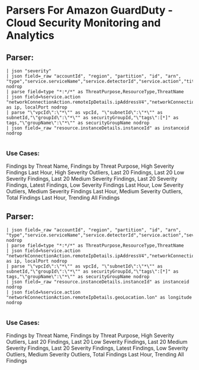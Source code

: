 # Parsers For Amazon GuardDuty - Cloud Security Monitoring and Analytics

## Parser:
```
| json "severity"
| json field=_raw "accountId", "region", "partition", "id", "arn", "type","service.serviceName","service.detectorId","service.action","title","description" nodrop
| parse field=type "*:*/*" as ThreatPurpose,ResourceType,ThreatName
| json field=%service.action "networkConnectionAction.remoteIpDetails.ipAddressV4","networkConnectionAction.localPortDetails.port" as ip, localPort nodrop
| parse "\"vpcId\":\"*\"" as vpcId, "\"subnetId\":\"*\"" as subnetId,"\"groupId\":\"*\"" as securityGroupId,"\"tags\":[*]" as tags,"\"groupName\":\"*\"" as securityGroupName nodrop
| json field=_raw "resource.instanceDetails.instanceId" as instanceid nodrop
 
```
### Use Cases:
Findings by Threat Name, Findings by Threat Purpose, High Severity Findings Last Hour, High Severity Outliers, Last 20 Findings, Last 20 Low Severity Findings, Last 20 Medium Severity Findings, Last 20 Severity Findings, Latest Findings, Low Severity Findings Last Hour, Low Severity Outliers, Medium Severity Findings Last Hour, Medium Severity Outliers, Total Findings Last Hour, Trending All Findings



## Parser:
```
| json field=_raw "accountId", "region", "partition", "id", "arn", "type","service.serviceName","service.detectorId","service.action","severity","title","description" nodrop
| parse field=type "*:*/*" as ThreatPurpose,ResourceType,ThreatName
| json field=%service.action "networkConnectionAction.remoteIpDetails.ipAddressV4","networkConnectionAction.localPortDetails.port" as ip, localPort nodrop
| parse "\"vpcId\":\"*\"" as vpcId, "\"subnetId\":\"*\"" as subnetId,"\"groupId\":\"*\"" as securityGroupId,"\"tags\":[*]" as tags,"\"groupName\":\"*\"" as securityGroupName nodrop
| json field=_raw "resource.instanceDetails.instanceId" as instanceid nodrop
| json field=%service.action "networkConnectionAction.remoteIpDetails.geoLocation.lon" as longitude nodrop
 
```
### Use Cases:
Findings by Threat Name, Findings by Threat Purpose, High Severity Outliers, Last 20 Findings, Last 20 Low Severity Findings, Last 20 Medium Severity Findings, Last 20 Severity Findings, Latest Findings, Low Severity Outliers, Medium Severity Outliers, Total Findings Last Hour, Trending All Findings


